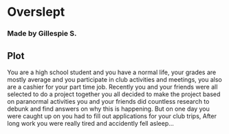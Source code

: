# Overslept
### Made by Gillespie S.


## Plot

You are a high school student and you have a normal life, your grades are mostly average and you participate in club activities and meetings, you also are a cashier for your part time job. Recently you and your friends were
all selected to do a project together you all decided to make the project based on paranormal activities you and your friends did countless research to debunk and find answers on why this is happening. But on one day you were
caught up on you had to fill out applications for your club trips, After long work you were really tired and accidently fell asleep...
